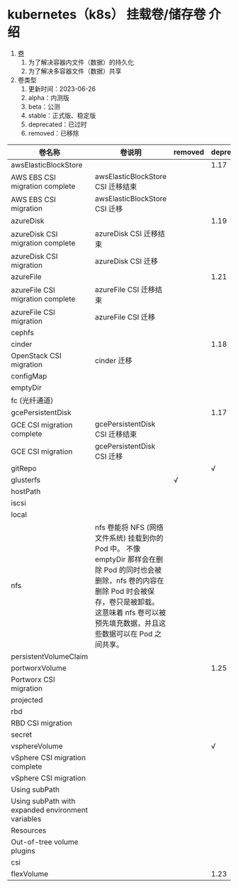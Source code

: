 # kubernetes（k8s） 挂载卷/储存卷 介绍

1. [卷](https://kubernetes.io/zh-cn/docs/concepts/storage/volumes/)
    1. 为了解决容器内文件（数据）的持久化
    2. 为了解决多容器文件（数据）共享
2. 卷类型
    1. 更新时间：2023-06-26
    2. alpha：内测版
    3. beta：公测
    4. stable：正式版、稳定版
    5. deprecated：已过时
    6. removed：已移除

| 卷名称                                               | 卷说明                                                                                                                                            | removed | deprecated | alpha | beta | stable |
|---------------------------------------------------|------------------------------------------------------------------------------------------------------------------------------------------------|---------|------------|-------|------|--------|
| awsElasticBlockStore                              |                                                                                                                                                |         | 1.17       |       |      |        |
| AWS EBS CSI migration complete                    | awsElasticBlockStore CSI 迁移结束                                                                                                                  |         |            | 1.17  |      |        |
| AWS EBS CSI migration                             | awsElasticBlockStore CSI 迁移                                                                                                                    |         |            |       |      | 1.25   |
| azureDisk                                         |                                                                                                                                                |         | 1.19       |       |      |        |
| azureDisk CSI migration complete                  | azureDisk CSI 迁移结束                                                                                                                             |         |            | 1.21  |      |        |
| azureDisk CSI migration                           | azureDisk CSI 迁移                                                                                                                               |         |            |       |      | 1.24   |
| azureFile                                         |                                                                                                                                                |         | 1.21       |       |      |        |
| azureFile CSI migration complete                  | azureFile CSI 迁移结束                                                                                                                             |         |            | 1.21  |      |        |
| azureFile CSI migration                           | azureFile CSI 迁移                                                                                                                               |         |            |       |      | 1.26   |
| cephfs                                            |                                                                                                                                                |         |            |       |      | √      |
| cinder                                            |                                                                                                                                                |         | 1.18       |       |      |        |
| OpenStack CSI migration                           | cinder 迁移                                                                                                                                      |         |            |       |      | 1.24   |
| configMap                                         |                                                                                                                                                |         |            |       |      | √      |
| emptyDir                                          |                                                                                                                                                |         |            |       |      | √      |
| fc (光纤通道)                                         |                                                                                                                                                |         |            |       |      | √      |
| gcePersistentDisk                                 |                                                                                                                                                |         | 1.17       |       |      |        |
| GCE CSI migration complete                        | gcePersistentDisk CSI 迁移结束                                                                                                                     |         |            | 1.21  |      |        |
| GCE CSI migration                                 | gcePersistentDisk CSI 迁移                                                                                                                       |         |            |       |      | 1.25   |
| gitRepo                                           |                                                                                                                                                |         | √          |       |      |        |
| glusterfs                                         |                                                                                                                                                | √       |            |       |      |        |
| hostPath                                          |                                                                                                                                                |         |            |       |      | √      |
| iscsi                                             |                                                                                                                                                |         |            |       |      | √      |
| local                                             |                                                                                                                                                |         |            |       |      | √      |
| nfs                                               | nfs 卷能将 NFS (网络文件系统) 挂载到你的 Pod 中。 不像 emptyDir 那样会在删除 Pod 的同时也会被删除，nfs 卷的内容在删除 Pod 时会被保存，卷只是被卸载。 这意味着 nfs 卷可以被预先填充数据，并且这些数据可以在 Pod        之间共享。 |         |            |       |      | √      |
| persistentVolumeClaim                             |                                                                                                                                                |         |            |       |      | √      |
| portworxVolume                                    |                                                                                                                                                |         | 1.25       |       |      |        |
| Portworx CSI migration                            |                                                                                                                                                |         |            |       | 1.25 |        |
| projected                                         |                                                                                                                                                |         |            |       |      | √      |
| rbd                                               |                                                                                                                                                |         |            |       |      | √      |
| RBD CSI migration                                 |                                                                                                                                                |         |            | 1.23  |      |        |
| secret                                            |                                                                                                                                                |         |            |       |      | √      |
| vsphereVolume                                     |                                                                                                                                                |         | √          |       |      |        |
| vSphere CSI migration complete                    |                                                                                                                                                |         |            |       | 1.19 |        |
| vSphere CSI migration                             |                                                                                                                                                |         |            |       |      | 1.26   |
| Using subPath                                     |                                                                                                                                                |         |            |       |      | √      |
| Using subPath with expanded environment variables |                                                                                                                                                |         |            |       |      | 1.17   |
| Resources                                         |                                                                                                                                                |         |            |       |      | √      |
| Out-of-tree volume plugins                        |                                                                                                                                                |         |            |       |      | √      |
| csi                                               |                                                                                                                                                |         |            |       |      | √      |
| flexVolume                                        |                                                                                                                                                |         | 1.23       |       |      |        |
